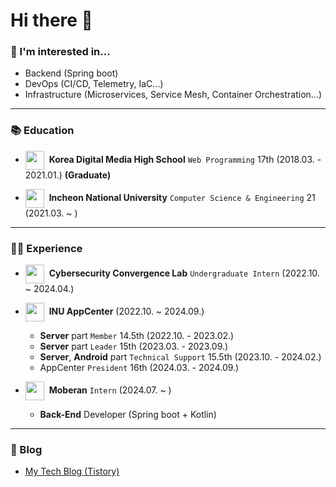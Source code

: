 # Hi there 👋

### 🙌 I'm interested in...
- Backend (Spring boot)
- DevOps (CI/CD, Telemetry, IaC...)
- Infrastructure (Microservices, Service Mesh, Container Orchestration...)

---

### 📚 Education
- <img src="https://www.dimigo.hs.kr/files/attach/xeicon/favicon.ico" width=30px height=30px align=center> &nbsp;**Korea Digital Media High School** `Web Programming` 17th (2018.03. - 2021.01.) **(Graduate)**

- <img src="https://i.namu.wiki/i/b_CtvIFBNRGyctVPCL1YcTQ0k5vOLxPvkPKa_JGSrpI9fb6Jn9lPtBwhE5EhsfdHVQ-kJ0322mg15mRadP9Z6A.svg" width=30px height=30px align=center> &nbsp;**Incheon National University** `Computer Science & Engineering` 21 (2021.03. ~ )

---

### 👨‍💻 Experience
- <img src="https://lh3.googleusercontent.com/3mYlzgX13Z2UHtZ0gg05B-cGq2z-AKP67PtqLeJeeYprEmSPBcATOF0n8fLk_Z1-otv4csQdjWLjQW5wG_6jw9dOlllR5deW40SMUnZLiI8xuKV-" width=30px height=30px align=center> &nbsp;**Cybersecurity Convergence Lab** `Undergraduate Intern` (2022.10. ~ 2024.04.)

- <img src="https://home.inuappcenter.kr/favicon.ico" width=30px height=30px align=center> &nbsp;**INU AppCenter** (2022.10. ~ 2024.09.)
  - **Server** part `Member` 14.5th (2022.10. - 2023.02.)
  - **Server** part `Leader` 15th (2023.03. - 2023.09.)
  - **Server**, **Android** part `Technical Support` 15.5th (2023.10. - 2024.02.)
  - AppCenter `President` 16th (2024.03. - 2024.09.)

- <img src="https://moberan.com/favicon-32x32.png" width=30px height=30px align=center> &nbsp;**Moberan** `Intern` (2024.07. ~ )
  - **Back-End** Developer (Spring boot + Kotlin)

---

### 📖 Blog
- [My Tech Blog (Tistory)]()
